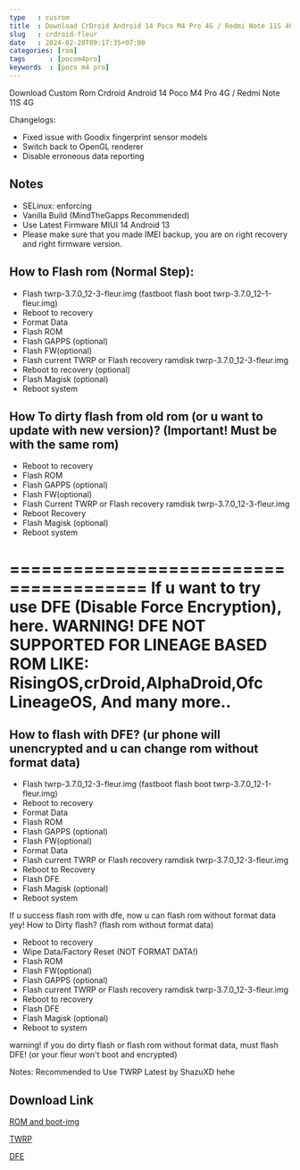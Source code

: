 ```yaml
---
type   : cusrom
title  : Download CrDroid Android 14 Poco M4 Pro 4G / Redmi Note 11S 4G
slug   : crdroid-fleur
date   : 2024-02-28T09:17:35+07:00
categories: [rom]
tags      : [pocom4pro]
keywords  : [poco m4 pro]
---
```


Download Custom Rom Crdroid Android 14 Poco M4 Pro 4G / Redmi Note 11S 4G

Changelogs:
- Fixed issue with Goodix fingerprint sensor models
- Switch back to OpenGL renderer
- Disable erroneous data reporting

## Notes
- SELinux: enforcing
- Vanilla Build (MindTheGapps Recommended)
- Use Latest Firmware MIUI 14 Android 13 
- Please make sure that you made IMEI backup, you are on right recovery and right firmware version.


## How to Flash rom (Normal Step):
- Flash twrp-3.7.0_12-3-fleur.img  (fastboot flash boot twrp-3.7.0_12-1-fleur.img)
- Reboot to recovery
- Format Data
- Flash ROM
- Flash GAPPS (optional)
- Flash FW(optional) 
- Flash current TWRP or Flash recovery ramdisk twrp-3.7.0_12-3-fleur.img 
- Reboot to recovery (optional)
- Flash Magisk (optional)
- Reboot system

## How To dirty flash from old rom (or u want to update with new version)? (Important! Must be with the same rom)
- Reboot to recovery
- Flash ROM
- Flash GAPPS (optional) 
- Flash FW(optional)
- Flash Current TWRP or Flash recovery ramdisk twrp-3.7.0_12-3-fleur.img 
- Reboot Recovery
- Flash Magisk (optional)
- Reboot system

=======================================
If u want to try use DFE (Disable Force Encryption), here.
WARNING! DFE NOT SUPPORTED FOR LINEAGE BASED ROM LIKE:
RisingOS,crDroid,AlphaDroid,Ofc LineageOS, And many more..
=======================================

## How to flash with DFE? (ur phone will unencrypted and u can change rom without format data)
- Flash twrp-3.7.0_12-3-fleur.img   (fastboot flash boot twrp-3.7.0_12-1-fleur.img)
- Reboot to recovery
- Format Data
- Flash ROM
- Flash GAPPS (optional)
- Flash FW(optional)
- Format Data 
- Flash current TWRP or Flash recovery ramdisk twrp-3.7.0_12-3-fleur.img 
- Reboot to Recovery
- Flash DFE  
- Flash Magisk (optional)
- Reboot system

If u success flash rom with dfe, now u can flash rom without format data yey!
How to Dirty flash? (flash rom without format data)
- Reboot to recovery
- Wipe Data/Factory Reset (NOT FORMAT DATA!)
- Flash ROM
- Flash FW(optional)
- Flash GAPPS (optional)
- Flash current TWRP or Flash recovery ramdisk twrp-3.7.0_12-3-fleur.img 
- Reboot to recovery
- Flash DFE 
- Flash Magisk (optional)
- Reboot to system

warning! if you do dirty flash or flash rom without format data, must flash DFE! (or your fleur won't boot and encrypted)

Notes: Recommended to Use TWRP Latest by ShazuXD hehe 


## Download Link
[ROM and boot-img](https://sourceforge.net/projects/gabutbuild/files/fleur/crdroid-14/)

[TWRP](https://github.com/shazu-xd/releases/releases/download/dev/twrp-3.7.0_12-3-fleur.img)

[DFE](https://t.me/gabutuniverse/408)
